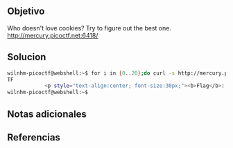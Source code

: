 ## Objetivo
Who doesn't love cookies? Try to figure out the best one. http://mercury.picoctf.net:6418/

## Solucion



```bash
wilnhm-picoctf@webshell:~$ for i in {0..20};do curl -s http://mercury.picoctf.net:6418/check -H "Cookie: name=$i"; done | grep picoC
TF
            <p style="text-align:center; font-size:30px;"><b>Flag</b>: <code>picoCTF{3v3ry1_l0v3s_c00k135_88acab36}</code></p>
wilnhm-picoctf@webshell:~$ 

```
## Notas adicionales
## Referencias
